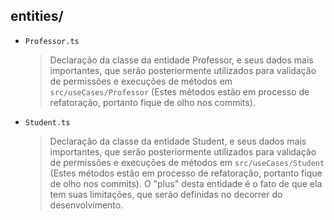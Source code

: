 ## entities/

- `Professor.ts`
  > Declaração da classe da entidade Professor, e seus dados mais importantes, que serão posteriormente utilizados para validação de permissões e execuções de métodos em `src/useCases/Professor` (Estes métodos estão em processo de refatoração, portanto fique de olho nos commits).
- `Student.ts`
  > Declaração da classe da entidade Student, e seus dados mais importantes, que serão posteriormente utilizados para validação de permissões e execuções de métodos em `src/useCases/Student` (Estes métodos estão em processo de refatoração, portanto fique de olho nos commits). O "plus" desta entidade é o fato de que ela tem suas limitações, que serão definidas no decorrer do desenvolvimento.
